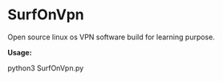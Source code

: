 # SurfOnVpn
Open source linux os VPN software build for learning purpose.

<strong>Usage:</strong>

python3 SurfOnVpn.py
